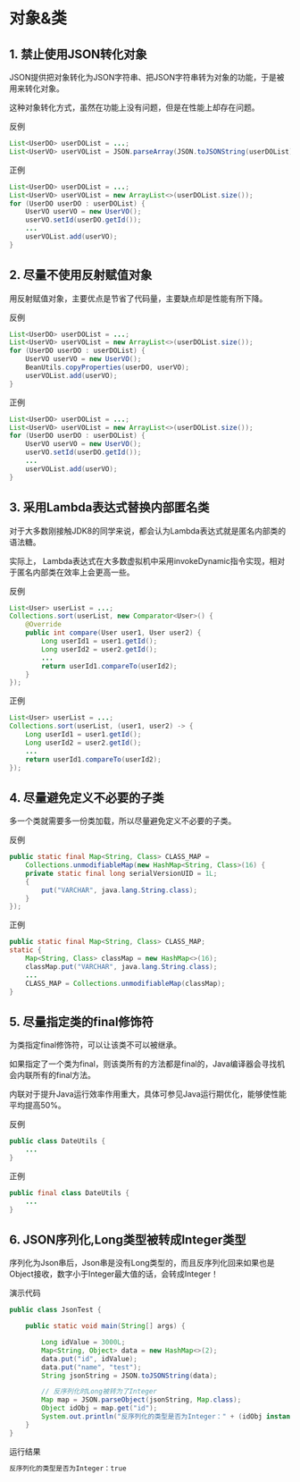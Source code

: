 # 对象&类

## 1. 禁止使用JSON转化对象
JSON提供把对象转化为JSON字符串、把JSON字符串转为对象的功能，于是被用来转化对象。

这种对象转化方式，虽然在功能上没有问题，但是在性能上却存在问题。

反例
```java
List<UserDO> userDOList = ...;
List<UserVO> userVOList = JSON.parseArray(JSON.toJSONString(userDOList), UserVO.class);
```
正例
```java
List<UserDO> userDOList = ...;
List<UserVO> userVOList = new ArrayList<>(userDOList.size());
for (UserDO userDO : userDOList) {
    UserVO userVO = new UserVO();
    userVO.setId(userDO.getId());
    ...
    userVOList.add(userVO);
}
```
## 2. 尽量不使用反射赋值对象
用反射赋值对象，主要优点是节省了代码量，主要缺点却是性能有所下降。

反例　
```java
List<UserDO> userDOList = ...;
List<UserVO> userVOList = new ArrayList<>(userDOList.size());
for (UserDO userDO : userDOList) {
    UserVO userVO = new UserVO();
    BeanUtils.copyProperties(userDO, userVO);
    userVOList.add(userVO);
}
```
正例
```java
List<UserDO> userDOList = ...;
List<UserVO> userVOList = new ArrayList<>(userDOList.size());
for (UserDO userDO : userDOList) {
    UserVO userVO = new UserVO();
    userVO.setId(userDO.getId());
    ...
    userVOList.add(userVO);
}
```
## 3. 采用Lambda表达式替换内部匿名类
对于大多数刚接触JDK8的同学来说，都会认为Lambda表达式就是匿名内部类的语法糖。

实际上， Lambda表达式在大多数虚拟机中采用invokeDynamic指令实现，相对于匿名内部类在效率上会更高一些。

反例
```java
List<User> userList = ...;
Collections.sort(userList, new Comparator<User>() {
    @Override
    public int compare(User user1, User user2) {
        Long userId1 = user1.getId();
        Long userId2 = user2.getId();
        ...
        return userId1.compareTo(userId2);
    }
});
```
正例
```java
List<User> userList = ...;
Collections.sort(userList, (user1, user2) -> {
    Long userId1 = user1.getId();
    Long userId2 = user2.getId();
    ...
    return userId1.compareTo(userId2);
});
```
## 4. 尽量避免定义不必要的子类
多一个类就需要多一份类加载，所以尽量避免定义不必要的子类。

反例
```java
public static final Map<String, Class> CLASS_MAP =
    Collections.unmodifiableMap(new HashMap<String, Class>(16) {
    private static final long serialVersionUID = 1L;
    {
        put("VARCHAR", java.lang.String.class);
    }
});
```
正例
```java
public static final Map<String, Class> CLASS_MAP;
static {
    Map<String, Class> classMap = new HashMap<>(16);
    classMap.put("VARCHAR", java.lang.String.class);
    ...
    CLASS_MAP = Collections.unmodifiableMap(classMap);
}
```
## 5. 尽量指定类的final修饰符
为类指定final修饰符，可以让该类不可以被继承。

如果指定了一个类为final，则该类所有的方法都是final的，Java编译器会寻找机会内联所有的final方法。

内联对于提升Java运行效率作用重大，具体可参见Java运行期优化，能够使性能平均提高50%。

反例
```java
public class DateUtils {
    ...
}
```
正例
```java
public final class DateUtils {
    ...
}
```
## 6. JSON序列化,Long类型被转成Integer类型
序列化为Json串后，Json串是没有Long类型的，而且反序列化回来如果也是Object接收，数字小于Integer最大值的话，会转成Integer！

演示代码
```java
public class JsonTest {

    public static void main(String[] args) {

        Long idValue = 3000L;
        Map<String, Object> data = new HashMap<>(2);
        data.put("id", idValue);
        data.put("name", "test");
        String jsonString = JSON.toJSONString(data);

        // 反序列化时Long被转为了Integer
        Map map = JSON.parseObject(jsonString, Map.class);
        Object idObj = map.get("id");
        System.out.println("反序列化的类型是否为Integer：" + (idObj instanceof Integer));
    }
}
```
运行结果
```java
反序列化的类型是否为Integer：true
```